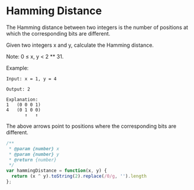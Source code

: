 # Hamming Distance

The Hamming distance between two integers is the number of positions at which the corresponding bits are different.

Given two integers x and y, calculate the Hamming distance.

Note:
0 ≤ x, y < 2 ** 31.

Example:

    Input: x = 1, y = 4

    Output: 2

    Explanation:
    1   (0 0 0 1)
    4   (0 1 0 0)
           ↑   ↑

The above arrows point to positions where the corresponding bits are different.


```JavaScript
/**
 * @param {number} x
 * @param {number} y
 * @return {number}
 */
var hammingDistance = function(x, y) {
  return (x ^ y).toString(2).replace(/0/g, '').length
};
```